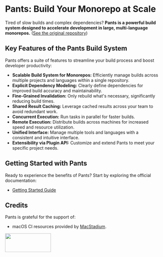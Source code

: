 # Pants: Build Your Monorepo at Scale

Tired of slow builds and complex dependencies? **Pants is a powerful build system designed to accelerate development in large, multi-language monorepos.** ([See the original repository](https://github.com/pantsbuild/pants))

## Key Features of the Pants Build System

Pants offers a suite of features to streamline your build process and boost developer productivity:

*   **Scalable Build System for Monorepos:** Efficiently manage builds across multiple projects and languages within a single repository.
*   **Explicit Dependency Modeling:** Clearly define dependencies for improved build accuracy and maintainability.
*   **Fine-Grained Invalidation:** Only rebuild what's necessary, significantly reducing build times.
*   **Shared Result Caching:** Leverage cached results across your team to avoid redundant work.
*   **Concurrent Execution:** Run tasks in parallel for faster builds.
*   **Remote Execution:** Distribute builds across machines for increased speed and resource utilization.
*   **Unified Interface:** Manage multiple tools and languages with a consistent and intuitive interface.
*   **Extensibility via Plugin API:** Customize and extend Pants to meet your specific project needs.

## Getting Started with Pants

Ready to experience the benefits of Pants? Start by exploring the official documentation:

*   [Getting Started Guide](https://www.pantsbuild.org/stable/docs/getting-started)

## Credits

Pants is grateful for the support of:

*   macOS CI resources provided by [MacStadium](https://www.macstadium.com/).

<img width="150" height="61" src="https://uploads-ssl.webflow.com/5ac3c046c82724970fc60918/5c019d917bba312af7553b49_MacStadium-developerlogo.png">